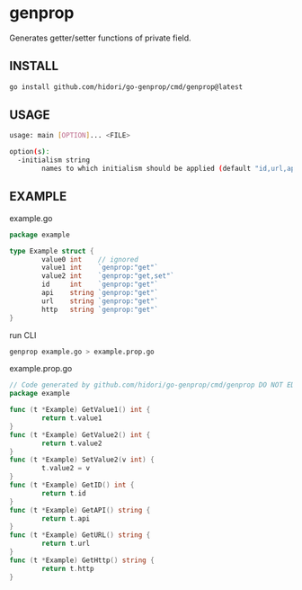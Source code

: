 # genprop

Generates getter/setter functions of private field.

## INSTALL

```bash
go install github.com/hidori/go-genprop/cmd/genprop@latest
```

## USAGE

```sh
usage: main [OPTION]... <FILE>

option(s):
  -initialism string
        names to which initialism should be applied (default "id,url,api")
```

## EXAMPLE

example.go

```go
package example

type Example struct {
        value0 int    // ignored
        value1 int    `genprop:"get"`
        value2 int    `genprop:"get,set"`
        id     int    `genprop:"get"`
        api    string `genprop:"get"`
        url    string `genprop:"get"`
        http   string `genprop:"get"`
}
```

run CLI

```bash
genprop example.go > example.prop.go
```

example.prop.go

```go
// Code generated by github.com/hidori/go-genprop/cmd/genprop DO NOT EDIT.
package example

func (t *Example) GetValue1() int {
        return t.value1
}
func (t *Example) GetValue2() int {
        return t.value2
}
func (t *Example) SetValue2(v int) {
        t.value2 = v
}
func (t *Example) GetID() int {
        return t.id
}
func (t *Example) GetAPI() string {
        return t.api
}
func (t *Example) GetURL() string {
        return t.url
}
func (t *Example) GetHttp() string {
        return t.http
}
```
